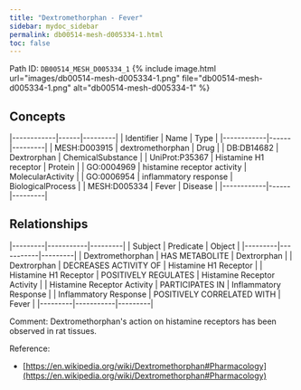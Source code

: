 ```yaml
---
title: "Dextromethorphan - Fever"
sidebar: mydoc_sidebar
permalink: db00514-mesh-d005334-1.html
toc: false 
---
```



Path ID: `DB00514_MESH_D005334_1`
{% include image.html url="images/db00514-mesh-d005334-1.png" file="db00514-mesh-d005334-1.png" alt="db00514-mesh-d005334-1" %}

## Concepts

|------------|------|---------|
| Identifier | Name | Type    |
|------------|------|---------|
| MESH:D003915 | dextromethorphan | Drug |
| DB:DB14682 | Dextrorphan | ChemicalSubstance |
| UniProt:P35367 | Histamine H1 receptor | Protein |
| GO:0004969 | histamine receptor activity | MolecularActivity |
| GO:0006954 | inflammatory response | BiologicalProcess |
| MESH:D005334 | Fever | Disease |
|------------|------|---------|

## Relationships

|---------|-----------|---------|
| Subject | Predicate | Object  |
|---------|-----------|---------|
| Dextromethorphan | HAS METABOLITE | Dextrorphan |
| Dextrorphan | DECREASES ACTIVITY OF | Histamine H1 Receptor |
| Histamine H1 Receptor | POSITIVELY REGULATES | Histamine Receptor Activity |
| Histamine Receptor Activity | PARTICIPATES IN | Inflammatory Response |
| Inflammatory Response | POSITIVELY CORRELATED WITH | Fever |
|---------|-----------|---------|

Comment: Dextromethorphan's action on histamine receptors has been observed in rat tissues.

Reference: 
  - [https://en.wikipedia.org/wiki/Dextromethorphan#Pharmacology](https://en.wikipedia.org/wiki/Dextromethorphan#Pharmacology)
